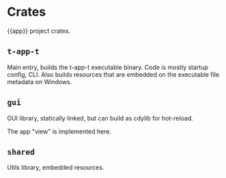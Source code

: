 # Crates

{{app}} project crates.

## `t-app-t`

Main entry, builds the t-app-t executable binary. Code is mostly startup config, CLI. Also
builds resources that are embedded on the executable file metadata on Windows.

## `gui` 

GUI library, statically linked, but can build as cdylib for hot-reload.

The app "view" is implemented here.

## `shared`

Utils library, embedded resources.